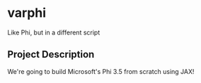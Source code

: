 # varphi
Like Phi, but in a different script

## Project Description

We're going to build Microsoft's Phi 3.5 from scratch using JAX!